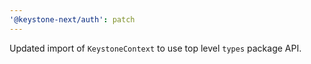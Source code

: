```yaml
---
'@keystone-next/auth': patch
---
```


Updated import of `KeystoneContext` to use top level `types` package API.
